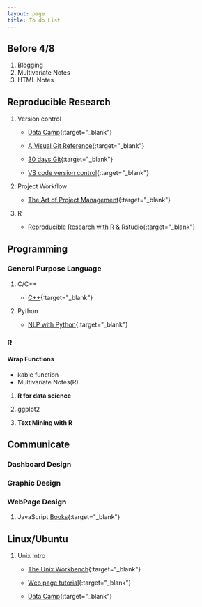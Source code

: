 ```yaml
---
layout: page
title: To do List
---
```


## Before 4/8

1. Blogging
2. Multivariate Notes
3. HTML Notes

## Reproducible Research

1. Version control
    - [Data Camp](https://www.datacamp.com/courses/introduction-to-git-for-data-science){:target="_blank"}
    
    - [A Visual Git Reference](http://marklodato.github.io/visual-git-guide/index-en.html){:target="_blank"}
    
    - [30 days Git](https://github.com/doggy8088/Learn-Git-in-30-days/blob/master/zh-tw/README.md){:target="_blank"}
    
    - [VS code version control](https://code.visualstudio.com/docs/editor/versioncontrol#_git-support){:target="_blank"}

2. Project Workflow
    - [The Art of Project Management](https://drive.google.com/file/d/1J8nqID81m6TYOzEEDrE6M7jSaiLr98y-/view?usp=sharing){:target="_blank"}

3. R
    - [Reproducible Research with R & Rstudio](https://drive.google.com/drive/u/0/folders/1Pzt38cx7295LNmU-zBqDQdhYPOWvJ_iA){:target="_blank"}

## Programming

### General Purpose Language

1. C/C++
    - [C++](https://en.m.wikibooks.org/wiki/C%2B%2B_Programming){:target="_blank"}

2. Python
    - [NLP with Python](https://drive.google.com/drive/u/0/folders/1f2nx0Q8M5QiH5pBfwqc-X2s8KfC575XP){:target="_blank"}

### R

#### Wrap Functions
- kable function
- Multivariate Notes(R)

1. **R for data science**

2. ggplot2

3. **Text Mining with R**

## Communicate

### Dashboard Design

### Graphic Design

### WebPage Design

1. JavaScript [Books](https://drive.google.com/drive/u/0/folders/1rB0EA-on4JvX1CVW9GrPst9e5rppHeja){:target="_blank"}


## Linux/Ubuntu

1. Unix Intro
    - [The Unix Workbench](https://bookdown.org/sean/the-unix-workbench/){:target="_blank"}
    
    - [Web page tutorial](http://www.ee.surrey.ac.uk/Teaching/Unix/){:target="_blank"}
    
    - [Data Camp](https://www.datacamp.com/courses/introduction-to-shell-for-data-science){:target="_blank"}

